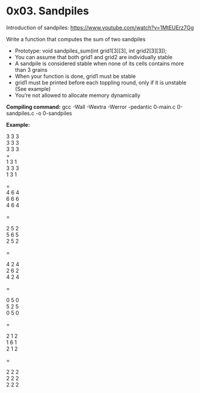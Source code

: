 # 0x03. Sandpiles
Introduction of sandpiles: https://www.youtube.com/watch?v=1MtEUErz7Gg

Write a function that computes the sum of two sandpiles

 - Prototype: void sandpiles_sum(int grid1[3][3], int grid2[3][3]);
 - You can assume that both grid1 and grid2 are individually stable
 - A sandpile is considered stable when none of its cells contains more than 3 grains
 - When your function is done, grid1 must be stable
 - grid1 must be printed before each toppling round, only if it is unstable (See example)
 - You’re not allowed to allocate memory dynamically

**Compiling command:** gcc -Wall -Wextra -Werror -pedantic 0-main.c 0-sandpiles.c -o 0-sandpiles

**Example:**

3 3 3\
3 3 3\
3 3 3\
+\
1 3 1\
3 3 3\
1 3 1

=\
4 6 4\
6 6 6\
4 6 4

=

2 5 2\
5 6 5\
2 5 2

=

4 2 4\
2 6 2\
4 2 4

=

0 5 0\
5 2 5\
0 5 0

=

2 1 2\
1 6 1\
2 1 2

=

2 2 2\
2 2 2\
2 2 2
